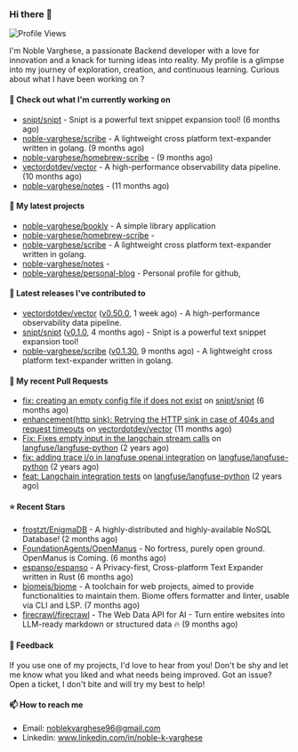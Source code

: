 ### Hi there 👋
![Profile Views](https://komarev.com/ghpvc/?username=noble-varghese&label=PROFILE+VIEWS)

I'm Noble Varghese, a passionate Backend developer with a love for innovation and a knack for turning ideas into reality. My profile is a glimpse into my journey of exploration, creation, and continuous learning. Curious about what I have been working on ?


#### 👷 Check out what I'm currently working on

- [snipt/snipt](https://github.com/snipt/snipt) - Snipt is a powerful text snippet expansion tool! (6 months ago)
- [noble-varghese/scribe](https://github.com/noble-varghese/scribe) - A lightweight cross platform text-expander written in golang. (9 months ago)
- [noble-varghese/homebrew-scribe](https://github.com/noble-varghese/homebrew-scribe) -  (9 months ago)
- [vectordotdev/vector](https://github.com/vectordotdev/vector) - A high-performance observability data pipeline. (10 months ago)
- [noble-varghese/notes](https://github.com/noble-varghese/notes) -  (11 months ago)

#### 🌱 My latest projects

- [noble-varghese/bookly](https://github.com/noble-varghese/bookly) - A simple library application
- [noble-varghese/homebrew-scribe](https://github.com/noble-varghese/homebrew-scribe) - 
- [noble-varghese/scribe](https://github.com/noble-varghese/scribe) - A lightweight cross platform text-expander written in golang.
- [noble-varghese/notes](https://github.com/noble-varghese/notes) - 
- [noble-varghese/personal-blog](https://github.com/noble-varghese/personal-blog) - Personal profile for github,

#### 🔭 Latest releases I've contributed to

- [vectordotdev/vector](https://github.com/vectordotdev/vector) ([v0.50.0](https://github.com/vectordotdev/vector/releases/tag/v0.50.0), 1 week ago) - A high-performance observability data pipeline.
- [snipt/snipt](https://github.com/snipt/snipt) ([v0.1.0](https://github.com/snipt/snipt/releases/tag/v0.1.0), 4 months ago) - Snipt is a powerful text snippet expansion tool!
- [noble-varghese/scribe](https://github.com/noble-varghese/scribe) ([v0.1.30](https://github.com/noble-varghese/scribe/releases/tag/v0.1.30), 9 months ago) - A lightweight cross platform text-expander written in golang.

#### 🔨 My recent Pull Requests

- [fix: creating an empty config file if does not exist](https://github.com/snipt/snipt/pull/1) on [snipt/snipt](https://github.com/snipt/snipt) (6 months ago)
- [enhancement(http sink): Retrying the HTTP sink in case of 404s and request timeouts](https://github.com/vectordotdev/vector/pull/21457) on [vectordotdev/vector](https://github.com/vectordotdev/vector) (11 months ago)
- [Fix: Fixes empty input in the langchain stream calls](https://github.com/langfuse/langfuse-python/pull/538) on [langfuse/langfuse-python](https://github.com/langfuse/langfuse-python) (2 years ago)
- [fix: adding trace i/o in langfuse openai integration](https://github.com/langfuse/langfuse-python/pull/532) on [langfuse/langfuse-python](https://github.com/langfuse/langfuse-python) (2 years ago)
- [feat: Langchain integration tests](https://github.com/langfuse/langfuse-python/pull/527) on [langfuse/langfuse-python](https://github.com/langfuse/langfuse-python) (2 years ago)


#### ⭐ Recent Stars

- [frostzt/EnigmaDB](https://github.com/frostzt/EnigmaDB) - A highly-distributed and highly-available NoSQL Database! (2 months ago)
- [FoundationAgents/OpenManus](https://github.com/FoundationAgents/OpenManus) - No fortress, purely open ground.  OpenManus is Coming. (6 months ago)
- [espanso/espanso](https://github.com/espanso/espanso) - A Privacy-first, Cross-platform Text Expander written in Rust (6 months ago)
- [biomejs/biome](https://github.com/biomejs/biome) - A toolchain for web projects, aimed to provide functionalities to maintain them. Biome offers formatter and linter, usable via CLI and LSP. (7 months ago)
- [firecrawl/firecrawl](https://github.com/firecrawl/firecrawl) - The Web Data API for AI - Turn entire websites into LLM-ready markdown or structured data 🔥 (9 months ago)

#### 💬 Feedback

If you use one of my projects, I'd love to hear from you! Don't be shy and let me know what you liked and what needs being improved. Got an issue? Open a ticket, I don't bite and will try my best to help!

#### 📫 How to reach me

- Email: noblekvarghese96@gmail.com
- Linkedin: www.linkedin.com/in/noble-k-varghese
